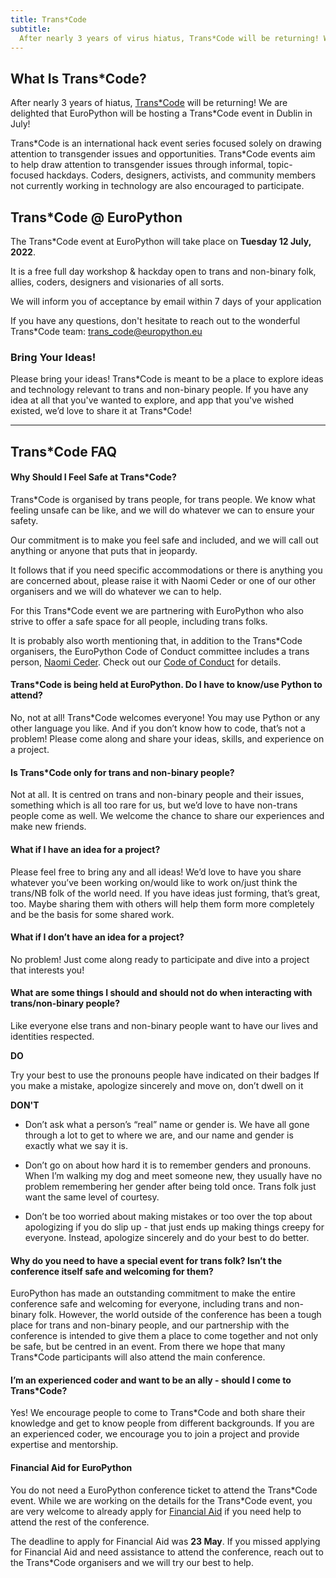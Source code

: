 ```yaml
---
title: Trans*Code
subtitle:
  After nearly 3 years of virus hiatus, Trans*Code will be returning! We are delighted that EuroPython will be hosting a Trans*Code event in Dublin in July!
---
```

## What Is Trans\*Code? ##

After nearly 3 years of hiatus, [Trans\*Code](https://www.trans.tech/) will be returning! We are delighted that EuroPython will be hosting a Trans*Code event in Dublin in July!

Trans\*Code is an international hack event series focused solely on drawing attention to transgender issues and opportunities. Trans*Code events aim to help draw attention to transgender issues through informal, topic-focused hackdays. Coders, designers, activists, and community members not currently working in technology are also encouraged to participate.

## Trans*Code @ EuroPython ##

The Trans\*Code event at EuroPython will take place on **Tuesday 12 July, 2022**.

It is a free full day workshop & hackday open to trans and non-binary folk, allies, coders, designers and visionaries of all sorts.

<ButtonWithTitle title="Want to be part of Trans*Code @ EuroPython?" text="Register your interest now!" href="https://forms.gle/EGGC2PJLwkyB2XsC7" />

We will inform you of acceptance by email within 7 days of your application

If you have any questions, don't hesitate to reach out to the wonderful Trans\*Code team: [trans_code@europython.eu](mailto:trans_code@europython.eu)

### Bring Your Ideas! ###

Please bring your ideas! Trans\*Code is meant to be a place to explore ideas and technology relevant to trans and non-binary people. If you have any idea at all that you've wanted to explore, and app that you've wished existed, we’d love to share it at Trans*Code!

---

## Trans*Code FAQ ##

#### Why Should I Feel Safe at Trans*Code? ####

Trans\*Code is organised by trans people, for trans people. We know what feeling unsafe can be like, and we will do whatever we can to ensure your safety.

Our commitment is to make you feel safe and included, and we will call out anything or anyone that puts that in jeopardy.

It follows that if you need specific accommodations or there is anything you are concerned about, please raise it with Naomi Ceder or one of our other organisers and we will do whatever we can to help.

For this Trans*Code event we are partnering with EuroPython who also strive to offer a safe space for all people, including trans folks.

It is probably also worth mentioning that, in addition to the Trans*Code organisers, the EuroPython Code of Conduct committee includes a trans person, [Naomi Ceder](mailto:naomi@europython.eu). Check out our [Code of Conduct]( https://www.europython-society.org/coc/) for details.

#### Trans*Code is being held at EuroPython. Do I have to know/use Python to attend? ####
No, not at all! Trans*Code welcomes everyone! You may use Python or any other language you like. And if you don’t know how to code, that’s not a problem! Please come along and share your ideas, skills, and experience on a project.

#### Is Trans*Code only for trans and non-binary people? ####
Not at all. It is centred on trans and non-binary people and their issues, something which is all too rare for us, but we’d love to have non-trans people come as well. We welcome the chance to share our experiences and make new friends.

#### What if I have an idea for a project? ####
Please feel free to bring any and all ideas! We’d love to have you share whatever you’ve been working on/would like to work on/just think the trans/NB folk of the world need.
If you have ideas just forming, that’s great, too. Maybe sharing them with others will help them form more completely and be the basis for some shared work.

#### What if I don’t have an idea for a project? ####
No problem! Just come along ready to participate and dive into a project that interests you!

#### What are some things I should and should not do when interacting with trans/non-binary people? ####
Like everyone else trans and non-binary people want to have our lives and identities respected.

<p className = "tick"><b>DO</b></p>

Try your best to use the pronouns people have indicated on their badges
If you make a mistake, apologize sincerely and move on, don’t dwell on it

<p className = "cross"><b>DON'T</b></p>

-  Don’t ask what a person’s “real” name or gender is. We have all gone through a lot to get to where we are, and our name and gender is exactly what we say it is.

- Don’t go on about how hard it is to remember genders and pronouns. When I’m walking my dog and meet someone new, they usually have no problem remembering her gender after being told once. Trans folk just want the same level of courtesy.

- Don’t be too worried about making mistakes or too over the top about apologizing if you do slip up - that just ends up making things creepy for everyone. Instead, apologize sincerely and do your best to do better.

#### Why do you need to have a special event for trans folk? Isn’t the conference itself safe and welcoming for them? ####
EuroPython has made an outstanding commitment to make the entire conference safe and welcoming for everyone, including trans and non-binary folk. However, the world outside of the conference has been a tough place for trans and non-binary people, and our partnership with the conference is intended to give them a place to come together and not only be safe, but be centred in an event. From there we hope that many Trans*Code participants will also attend the main conference.

#### I’m an experienced coder and want to be an ally - should I come to Trans*Code? ####
Yes! We encourage people to come to Trans*Code and both share their knowledge and get to know people from different backgrounds. If you are an experienced coder, we encourage you to join a project and provide expertise and mentorship.

#### Financial Aid for EuroPython ####
You do not need a EuroPython conference ticket to attend the Trans\*Code event. While we are working on the details for the Trans\*Code event, you are very welcome to already apply for [Financial Aid](/finaid) if you need help to attend the rest of the conference.

The deadline to apply for Financial Aid was **23 May**. If you missed applying for Financial Aid and need assistance to attend the conference, reach out to the Trans*Code organisers and we will try our best to help.
